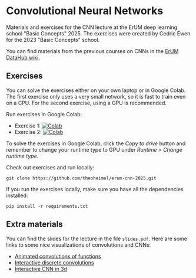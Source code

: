 # Convolutional Neural Networks

Materials and exercises for the CNN lecture at the ErUM deep learning school "Basic Concepts" 2025.
The exercises were created by Cedric Ewen for the 2023 "Basic Concepts" school.

You can find materials from the previous courses on CNNs in the [ErUM DataHub wiki](https://wiki.erumdatahub.de/bin/view/Material%20collection/#|t=materials&p=1&l=25&s=date&d=desc&doc.location=convolutional+neural+networks).

## Exercises

You can solve the exercises either on your own laptop or in Google Colab. The first exercise only
uses a very small network, so it is fast to train even on a CPU. For the second exercise, using a
GPU is recommended.

Run exercises in Google Colab:
- Exercise 1: [![Colab](https://colab.research.google.com/assets/colab-badge.svg)](https://colab.research.google.com/github/theoheimel/erum-cnn-2025/blob/main/CNN_Exercise_1.ipynb)
- Exercise 2: [![Colab](https://colab.research.google.com/assets/colab-badge.svg)](https://colab.research.google.com/github/theoheimel/erum-cnn-2025/blob/main/CNN_Exercise_2.ipynb)

To solve the exercises in Google Colab, click the _Copy to drive_ button and remember to change
your runtime type to GPU under _Runtime > Change runtime type_.

Check out exercises and run locally:
```
git clone https://github.com/theoheimel/erum-cnn-2025.git
```

If you run the exercises locally, make sure you have all the dependencies installed:
```
pip install -r requirements.txt
```

## Extra materials

You can find the slides for the lecture in the file `slides.pdf`. Here are some links to some nice
visualizations of convolutions and CNNs:
- [Animated convolutions of functions](https://dspillustrations.com/pages/posts/misc/convolution-examples-and-the-convolution-integral.html)
- [Interactive discrete convolutions](https://ezyang.github.io/convolution-visualizer/)
- [Interactive CNN in 3d](https://adamharley.com/nn_vis/cnn/3d.html)
